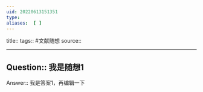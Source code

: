 ```yaml
---
uid: 20220613151351
type: 
aliases:  [ ]
---
```

title:: 
tags:: #文献随想
source:: 

--------
## Question:: 我是随想1

Answer:: 我是答案1，再编辑一下
